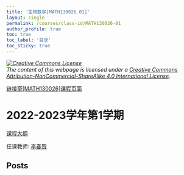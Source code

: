 ```yaml
---
title: '生物数学[MATH130026.01]'
layout: single
permalink: /courses/class-id/MATH130026-01
author_profile: true
toc: true
toc_label: '目录'
toc_sticky: true
---
```



<div class='notice--warning'>
	<p><i><a rel='license' href='http://creativecommons.org/licenses/by-nc-sa/4.0/'><img alt='Creative Commons License' style='border-width:0' src='https://i.creativecommons.org/l/by-nc-sa/4.0/88x31.png' /></a><br /> The content of this webpage is licensed under a <a rel='license' href='http://creativecommons.org/licenses/by-nc-sa/4.0/'>Creative Commons Attribution-NonCommercial-ShareAlike 4.0 International License</a>.</i></p>
</div>

<a href='https://fdu-math.github.io/courses/MATH130026'>链接至[MATH130026]课程页面</a>


# 2022-2023学年第1学期
<a href='https://fdu-math.github.io/courses/syllabus/MATH130026.01-2022-2023-1 (Encrypted).pdf'>课程大纲</a>

任课教师: <a href='https://fdu-math.github.io/teachers/李春贺'>李春贺</a>


## Posts

